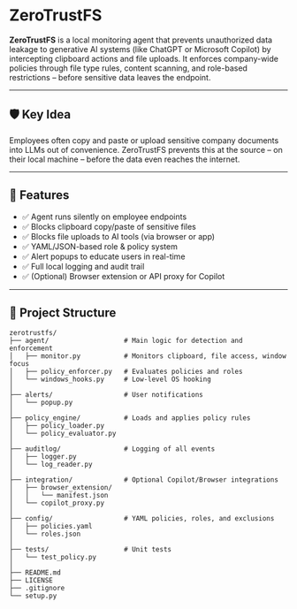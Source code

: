 # ZeroTrustFS

**ZeroTrustFS** is a local monitoring agent that prevents unauthorized data leakage to generative AI systems (like ChatGPT or Microsoft Copilot) by intercepting clipboard actions and file uploads. It enforces company-wide policies through file type rules, content scanning, and role-based restrictions – before sensitive data leaves the endpoint.

---

## 🛡️ Key Idea

Employees often copy and paste or upload sensitive company documents into LLMs out of convenience. ZeroTrustFS prevents this at the source – on their local machine – before the data even reaches the internet.

---

## 🚀 Features

- ✅ Agent runs silently on employee endpoints
- ✅ Blocks clipboard copy/paste of sensitive files
- ✅ Blocks file uploads to AI tools (via browser or app)
- ✅ YAML/JSON-based role & policy system
- ✅ Alert popups to educate users in real-time
- ✅ Full local logging and audit trail
- ✅ (Optional) Browser extension or API proxy for Copilot

---

## 📁 Project Structure

```plaintext
zerotrustfs/
├── agent/                   # Main logic for detection and enforcement
│   ├── monitor.py           # Monitors clipboard, file access, window focus
│   ├── policy_enforcer.py   # Evaluates policies and roles
│   └── windows_hooks.py     # Low-level OS hooking
│
├── alerts/                  # User notifications
│   └── popup.py
│
├── policy_engine/           # Loads and applies policy rules
│   ├── policy_loader.py
│   └── policy_evaluator.py
│
├── auditlog/                # Logging of all events
│   ├── logger.py
│   └── log_reader.py
│
├── integration/             # Optional Copilot/Browser integrations
│   ├── browser_extension/
│   │   └── manifest.json
│   └── copilot_proxy.py
│
├── config/                  # YAML policies, roles, and exclusions
│   ├── policies.yaml
│   └── roles.json
│
├── tests/                   # Unit tests
│   └── test_policy.py
│
├── README.md
├── LICENSE
├── .gitignore
└── setup.py
